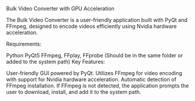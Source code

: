 Bulk Video Converter with GPU Acceleration

The Bulk Video Converter is a user-friendly application built with PyQt and FFmpeg, designed to encode videos efficiently using Nvidia hardware acceleration.

Requirements:

Python
PyQt5
FFmpeg, FFplay, FFprobe (Should be in the same folder or added to the system path)
Key Features:

User-friendly GUI powered by PyQt.
Utilizes FFmpeg for video encoding with support for Nvidia hardware acceleration.
Automatic detection of FFmpeg installation.
If FFmpeg is not detected, the application prompts the user to download, install, and add it to the system path.
